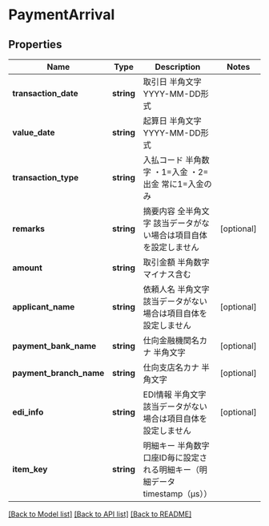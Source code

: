 # PaymentArrival

## Properties
Name | Type | Description | Notes
------------ | ------------- | ------------- | -------------
**transaction_date** | **string** | 取引日 半角文字 YYYY-MM-DD形式 | 
**value_date** | **string** | 起算日 半角文字 YYYY-MM-DD形式 | 
**transaction_type** | **string** | 入払コード 半角数字 ・1&#x3D;入金 ・2&#x3D;出金 常に1&#x3D;入金のみ | 
**remarks** | **string** | 摘要内容 全半角文字 該当データがない場合は項目自体を設定しません | [optional] 
**amount** | **string** | 取引金額 半角数字　マイナス含む | 
**applicant_name** | **string** | 依頼人名 半角文字 該当データがない場合は項目自体を設定しません | [optional] 
**payment_bank_name** | **string** | 仕向金融機関名カナ 半角文字 | [optional] 
**payment_branch_name** | **string** | 仕向支店名カナ 半角文字 | [optional] 
**edi_info** | **string** | EDI情報 半角文字 該当データがない場合は項目自体を設定しません | [optional] 
**item_key** | **string** | 明細キー 半角数字 口座ID毎に設定される明細キー（明細データtimestamp（μs）） | 

[[Back to Model list]](../README.md#documentation-for-models) [[Back to API list]](../README.md#documentation-for-api-endpoints) [[Back to README]](../README.md)


